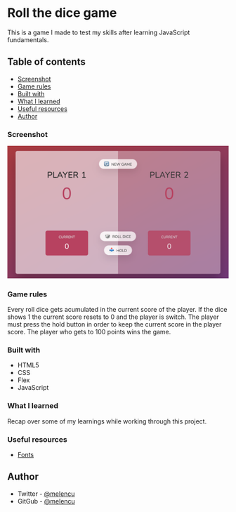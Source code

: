 # Roll the dice game

This is a game I made to test my skills after learning JavaScript fundamentals.

## Table of contents

- [Screenshot](#screenshot)
- [Game rules](<(#game-rules)>)
- [Built with](#built-with)
- [What I learned](#what-i-learned)
- [Useful resources](#useful-resources)
- [Author](#Author)

### Screenshot

![](./screenshot/screenshoot.png)

### Game rules

Every roll dice gets acumulated in the current score of the player.
If the dice shows 1 the current score resets to 0 and the player is switch.
The player must press the hold button in order to keep the current score in the player score.
The player who gets to 100 points wins the game.

### Built with

- HTML5
- CSS
- Flex
- JavaScript

### What I learned

Recap over some of my learnings while working through this project.

### Useful resources

- [Fonts](https://fonts.googleapis.com/css2?family=Nunito&display=swap)

## Author

- Twitter - [@melencu](https://twitter.com/melencu)
- GitGub - [@melencu](https://github.com/melencu)
